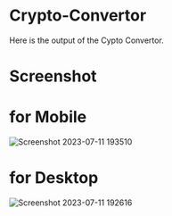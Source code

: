 # Crypto-Convertor
Here is the output of the Cypto Convertor.

# Screenshot 

# for Mobile

![Screenshot 2023-07-11 193510](https://github.com/07-Chandra/Crypto-Convertor/assets/126280482/7e82d6e4-0d99-4e80-952e-a201f32d10c1)

# for Desktop 

![Screenshot 2023-07-11 192616](https://github.com/07-Chandra/Crypto-Convertor/assets/126280482/ef57efc0-7f91-4ced-b351-2034f18b91fc)
